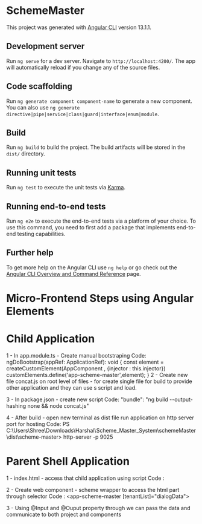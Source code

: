 # SchemeMaster

This project was generated with [Angular CLI](https://github.com/angular/angular-cli) version 13.1.1.

## Development server

Run `ng serve` for a dev server. Navigate to `http://localhost:4200/`. The app will automatically reload if you change any of the source files.

## Code scaffolding

Run `ng generate component component-name` to generate a new component. You can also use `ng generate directive|pipe|service|class|guard|interface|enum|module`.

## Build

Run `ng build` to build the project. The build artifacts will be stored in the `dist/` directory.

## Running unit tests

Run `ng test` to execute the unit tests via [Karma](https://karma-runner.github.io).

## Running end-to-end tests

Run `ng e2e` to execute the end-to-end tests via a platform of your choice. To use this command, you need to first add a package that implements end-to-end testing capabilities.

## Further help

To get more help on the Angular CLI use `ng help` or go check out the [Angular CLI Overview and Command Reference](https://angular.io/cli) page.


# Micro-Frontend Steps using Angular Elements

# Child Application

1 - In app.module.ts  - Create manual bootstraping
        Code: 
            ngDoBootstrap(appRef: ApplicationRef): void {
               const element = createCustomElement(AppComponent , {injector : this.injector})
               customElements.define('app-scheme-master',element);
            }
2 - Create new file concat.js on root level of files - for create single file for build to provide other application and they can use s script and load.

3 - In package.json - create new script
        Code: 
            "bundle": "ng build --output-hashing none && node concat.js"

4 - After build - open new terminal as dist file run application on http server port for hosting
        Code: 
            PS C:\Users\Shree\Downloads\Harshal\Scheme_Master_System\schemeMaster\dist\scheme-master> http-server -p 9025

# Parent Shell Application

1 - index.html - access that child application using script
        Code :     
            <script type="text/javascript" src="http://localhost:9025/schemeMaster_micro-fe.js"></script>

2 - Create web component - scheme wrapper to access the html part through selector
        Code :
            <app-scheme-master [tenantList]="dialogData"></app-scheme-master>
            
3 - Using @Input and @Ouput property through we can pass the data and communicate to both project and components
